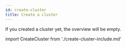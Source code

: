 ```yaml
---
id: create-cluster
title: Create a cluster
---
```


If you created a cluster yet, the overview will be empty.

import CreateCluster from './create-cluster-include.md'

<CreateCluster/>
